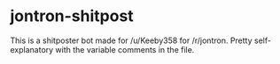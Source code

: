 # jontron-shitpost

This is a shitposter bot made for /u/Keeby358 for /r/jontron. Pretty self-explanatory with the variable comments in the file.
